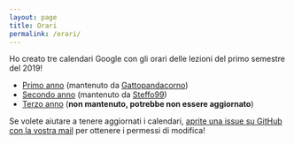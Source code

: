 ```yaml
---
layout: page
title: Orari
permalink: /orari/
---
```


Ho creato tre calendari Google con gli orari delle lezioni del primo semestre del 2019!

- [Primo anno](https://calendar.google.com/calendar?cid=bWwzYzZvaHI0NDQybDdrOG8waDd0dnJodjBAZ3JvdXAuY2FsZW5kYXIuZ29vZ2xlLmNvbQ) (mantenuto da [Gattopandacorno](https://github.com/gattopandacorno))
- [Secondo anno](https://calendar.google.com/calendar?cid=MmYza2o2M3VuZWQ1cmZqaGpmOGY0MWFrNmdAZ3JvdXAuY2FsZW5kYXIuZ29vZ2xlLmNvbQ) (mantenuto da [Steffo99](https://github.com/Steffo99))
- [Terzo anno](https://calendar.google.com/calendar?cid=bWpjMWIyMmczN2FuOGNvMGdiNWUxaTdkZThAZ3JvdXAuY2FsZW5kYXIuZ29vZ2xlLmNvbQ) (**non mantenuto, potrebbe non essere aggiornato**)

Se volete aiutare a tenere aggiornati i calendari, [aprite una issue su GitHub con la vostra mail](https://github.com/Steffo99/unimore-info-wiki/issues/new) per ottenere i permessi di modifica!
